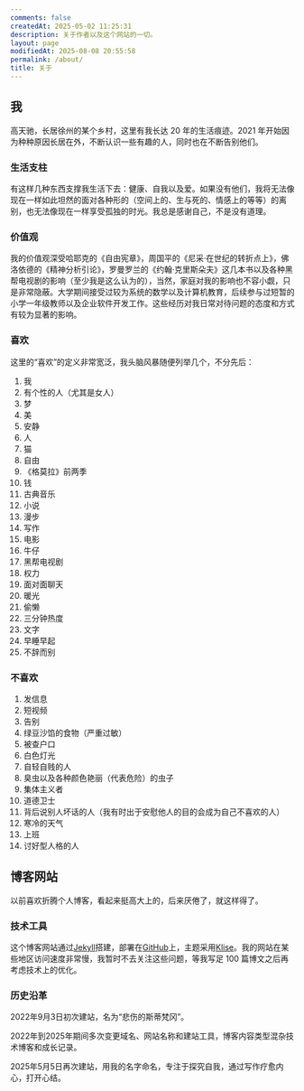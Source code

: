 ```yaml
---
comments: false
createdAt: 2025-05-02 11:25:31
description: 关于作者以及这个网站的一切。
layout: page
modifiedAt: 2025-08-08 20:55:58
permalink: /about/
title: 关于
---
```


## 我

高天驰，长居徐州的某个乡村，这里有我长达 20 年的生活痕迹。2021 年开始因为种种原因长居在外，不断认识一些有趣的人，同时也在不断告别他们。

### 生活支柱

有这样几种东西支撑我生活下去：健康、自我以及爱。如果没有他们，我将无法像现在一样如此坦然的面对各种形的（空间上的、生与死的、情感上的等等）的离别，也无法像现在一样享受孤独的时光。我总是感谢自己，不是没有道理。

### 价值观

我的价值观深受哈耶克的《自由宪章》，周国平的《尼采·在世纪的转折点上》，佛洛依德的《精神分析引论》，罗曼罗兰的《约翰·克里斯朵夫》这几本书以及各种黑帮电视剧的影响（至少我是这么认为的），当然，家庭对我的影响也不容小觑，只是非常隐蔽。大学期间接受过较为系统的数学以及计算机教育，后续参与过短暂的小学一年级教师以及企业软件开发工作。这些经历对我日常对待问题的态度和方式有较为显著的影响。

### 喜欢

这里的“喜欢”的定义非常宽泛，我头脑风暴随便列举几个，不分先后：

1. 我
2. 有个性的人（尤其是女人）
3. 梦
4. 美
5. 安静
6. 人
7. 猫
8. 自由
9. 《格莫拉》前两季
10. 钱
11. 古典音乐
12. 小说
13. 漫步
14. 写作
15. 电影
16. 牛仔
17. 黑帮电视剧
18. 权力
19. 面对面聊天
20. 暖光
21. 偷懒
22. 三分钟热度
23. 文字
24. 早睡早起
25. 不辞而别

### 不喜欢

1. 发信息
2. 短视频
3. 告别
4. 绿豆沙馅的食物（严重过敏）
5. 被查户口
6. 白色灯光
7. 自轻自贱的人
8. 臭虫以及各种颜色艳丽（代表危险）的虫子
9. 集体主义者
10. 道德卫士
11. 背后说别人坏话的人（我有时出于安慰他人的目的会成为自己不喜欢的人）
12. 寒冷的天气
13. 上班
14. 讨好型人格的人

## 博客网站

以前喜欢折腾个人博客，看起来挺高大上的，后来厌倦了，就这样得了。

### 技术工具

这个博客网站通过[Jekyll](https://jekyllrb.com/)搭建，部署在[GitHub](https://github.com/)上，主题采用[Klise](https://github.com/piharpi/jekyll-klise)。我的网站在某些地区访问速度非常慢，我暂时不去关注这些问题，等我写足 100 篇博文之后再考虑技术上的优化。

### 历史沿革

2022年9月3日初次建站，名为“悲伤的斯蒂梵冈”。

2022年到2025年期间多次变更域名、网站名称和建站工具，博客内容类型混杂技术博客和成长记录。

2025年5月5日再次建站，用我的名字命名，专注于探究自我，通过写作疗愈内心，打开心结。
